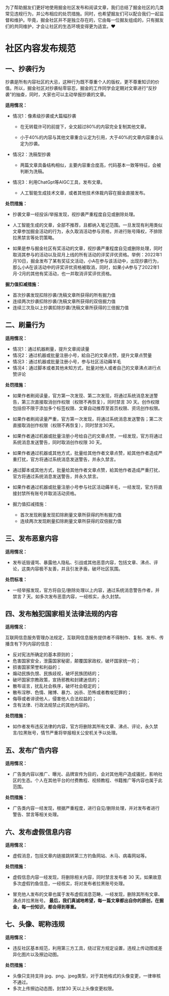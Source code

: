 为了帮助掘友们更好地使用掘金社区发布和阅读文章，我们总结了掘金社区的几类常见违规行为，并公布相应的处罚措施。同时，也希望掘友们可以配合我们一起监督和维护。毕竟，掘金社区并不是独立存在的，它由每一位掘友组成的，只有掘友们的共同维护，才会让社区的生态环境变得更为适宜。❤️

# 社区内容发布规范

## 一、抄袭行为

抄袭是所有内容社区的大忌，这种行为既不尊重个人的版权，更不尊重知识的价值。所以，掘金社区对抄袭帖零容忍，掘金的工作同学会定期对文章进行“反抄袭”的抽查，同时，大家也可以主动举报抄袭的文章。

**适用情况：**

* 情况1：像素级抄袭或大篇幅抄袭

  * 在无转载许可的前提下，全文超过80%的内容完全复制其他文章。

  * 小于40%的内容与其他文章重合认定为引用，大于40%的文章内容重合认定为抄袭。

* 情况2：洗稿型抄袭

  * 两篇文章具备结构相似，主要内容重合度高，代码基本一致等特征，会被判断为洗稿。

* 情况3：利用ChatGpt等AIGC工具，发布文章。

  * 人工智能生成技术文章，或者其他技术体裁内容在掘金直接发布。

**处罚措施：**

* 抄袭文章一经投诉/举报发现，视抄袭严重程度自见或删除处理。
* 人工智能生成的文章，全部不推荐，且都纳入笔记范围。一旦发现有利用类似文章参加掘金活动的行为，永久取消活动参与资格，并进行账号降权，不排除拉黑禁言等处罚策略。

* 如果是参与掘金社区有奖活动的文章，视抄袭严重程度自见或删除处理，同时取消其参与的活动以及双月上线的所有活动的评奖评优资格。举例：2022年1月10日，掘金发布了某有奖征文活动，小A在参与该活动中，出现抄袭行为，那么小A在该活动中的评奖评优资格被取消，同时，如果小A参与了2022年1月-2月的其他有奖活动，也一并取消评奖评优资格。

**掘力值扣减措施：**

* 首次抄袭发现扣除抄袭/洗稿文章所获得的所有掘力值
* 连续两次抄袭扣除抄袭/洗稿文章所获得的双倍掘力值
* 连续三次及以上抄袭扣除抄袭/洗稿文章所获得的三倍掘力值

## 二、刷量行为

**适用情况：**

* 情况1：通过机器刷量，提升文章阅读量
* 情况2：通过机器或批量注册小号，給自己的文章点赞，提升文章点赞量
* 情况3：通过机器或批量注册小号，参与社区活动薅羊毛
* 情况4：通过脚本或者其他未知方式，批量对他人或者自己的文章沸点进行点赞评论

**处罚措施：**

* 如果作者刷阅读量，官方第一次发现、第二次发现，将通过系统消息发送警告，第三次直接取消创作权限（权限不再恢复），同时禁言 30 天。创作权限包括但不限于添加多个标签权限、文章自动推荐至首页权限、资讯创作权限。

* 如果作者刷阅读量严重，官方第一次发现，将通过系统消息发送警告；第二次直接取消创作权限（权限不再恢复），同时禁言30天。

* 如果作者通过机器或批量注册小号给自己的文章点赞，一经发现，官方将通过系统消息发送警告，同时取消创作权限 30 天。

* 如果作者通过机器或其他方式，批量给其他作者文章点赞，給其他作者造成严重打扰，官方将通过系统消息发送警告，并永久禁言。

* 通过脚本或其他方式，批量给其他作者文章点赞，給其他作者造成严重打扰，官方将通过系统消息发送警告，并永久禁言。

* 如果作者通过机器或批量注册小号参与社区活动薅羊毛，一经发现，官方将直接封禁所有账号并取消活动资格。

* 掘力值扣减措施：

  * 首次发现刷量发现扣除刷量文章所获得的所有掘力值
  * 连续两次发现刷量扣除刷量文章所获得的双倍掘力值

## 三、发布恶意内容

**适用情况：**

* 发布诋毁谩骂、暴露他人隐私、引战或其他恶意内容，包括文章、沸点、评论，这类内容极不友善，并且引发矛盾，破坏社区氛围。

**处罚标准：**

* 一经举报发现，官方将自见/删除处理以上内容，通过系统消息警告作者，并禁言 7 天。如多次发布恶意内容，一经核实，永久封禁。

## 四、发布触犯国家相关法律法规的内容

**适用情况：**

互联网信息服务管理办法规定，互联网信息服务提供者不得制作、复制、发布、传播含有下列内容的信息：

* 反对宪法所确定的基本原则的；
* 危害国家安全，泄露国家秘密，颠覆国家政权，破坏国家统一的；
* 损害国家荣誉和利益的；
* 煽动民族仇恨、民族歧视，破坏民族团结的；
* 破坏国家宗教政策，宣扬邪教和封建迷信的；
* 散布谣言，扰乱社会秩序，破坏社会稳定的；
* 散布淫秽、色情、赌博、暴力、凶杀、恐怖或者教唆犯罪的；
* 侮辱或者诽谤他人，侵害他人合法权益的；
* 含有法律、行政法规禁止的其他内容的。

**处罚措施：**

* 如作者发布违反法律的内容，官方将删除其所有文章、沸点、评论，永久禁言/拉黑账号，情节严重将举报相关公安机关予以处理。

## 五、发布广告内容

**适用情况：**

* 广告类内容以推广、曝光、品牌宣传为目的，会对其他用户造成骚扰，影响社区的生态。个人在其他平台的付费教程、视频教程、书籍推广等内容也属于此范围。

**处罚措施：**

* 广告类内容一经发现，根据严重程度，进行自见/删除处理，并对发布者进行警告、禁言等相关处理。

## 六、发布虚假信息内容

**适用情况：**

* 虚假消息，包括文章内链接跳转第三方钓鱼网站、木马、病毒网站等。

**处罚措施：**

* 虚假信息内容一经发现，将删除相关内容，同时禁言发布者 30 天。如果故意多次虚假钓鱼信息，一经核实，将对发布者拉黑账号处理。

* 冒充他人发布的文章也属于发布虚假消息范畴，一经发现，删除其所有文章、沸点并拉黑账号。 **最后，我们真诚地希望，每一篇文章都出自你的原创，在掘金，每一份知识，都会得到尊重。**

## 七、头像、昵称违规

**适用情况：**

* 违反社区基本规范，利用第三方工具，绕过官方规定设置，违规上传动图或差异化图片以及擦边动图。

**处罚措施：**

* 头像只支持支持 jpg、png、jpeg类型，对于其他格式的头像变更，一律审核不通过。
* 多次上传擦边动态图，封禁30 天以上头像变更权限。